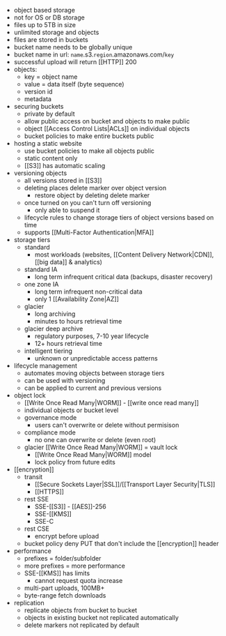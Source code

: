 - object based storage
- not for OS or DB storage
- files up to 5TB in size
- unlimited storage and objects
- files are stored in buckets
- bucket name needs to be globally unique
- bucket name in url: `name`.s3.`region`.amazonaws.com/`key`
- successful upload will return [[HTTP]] 200
- objects:
  - key = object name
  - value = data itself (byte sequence)
  - version id
  - metadata
- securing buckets
  - private by default
  - allow public access on bucket and objects to make public
  - object [[Access Control Lists|ACLs]] on individual objects
  - bucket policies to make entire buckets public
- hosting a static website
  - use bucket policies to make all objects public
  - static content only
  - [[S3]] has automatic scaling
- versioning objects
  - all versions stored in [[S3]]
  - deleting places delete marker over object version
    - restore object by deleting delete marker
  - once turned on you can't turn off versioning
    - only able to suspend it
  - lifecycle rules to change storage tiers of object versions based on time 
  - supports [[Multi-Factor Authentication|MFA]]
- storage tiers
  - standard
    - most workloads (websites, [[Content Delivery Network|CDN]], [[big data]] & analytics)
  - standard IA
    - long term infrequent critical data (backups, disaster recovery)
  - one zone IA
    - long term infrequent non-critical data
    - only 1 [[Availability Zone|AZ]]
  - glacier
    - long archiving
    - minutes to hours retrieval time
  - glacier deep archive
    - regulatory purposes, 7-10 year lifecycle
    - 12+ hours retrieval time
  - intelligent tiering
    - unknown or unpredictable access patterns
- lifecycle management
  - automates moving objects between storage tiers
  - can be used with versioning
  - can be applied to current and previous versions
- object lock
  - [[Write Once Read Many|WORM]] - [[write once read many]]
  - individual objects or bucket level
  - governance mode
    - users can't overwrite or delete without permisison
  - compliance mode
    - no one can overwrite or delete (even root)
  - glacier [[Write Once Read Many|WORM]] = vault lock
    - [[Write Once Read Many|WORM]] model
    - lock policy from future edits
- [[encryption]]
  - transit
    - [[Secure Sockets Layer|SSL]]/[[Transport Layer Security|TLS]]
    - [[HTTPS]]
  - rest SSE
    - SSE-[[S3]]  - [[AES]]-256
    - SSE-[[KMS]] 
    - SSE-C
  - rest CSE
    - encrypt before upload
  - bucket policy deny PUT that don't include the [[encryption]] header
- performance
  - prefixes = folder/subfolder
  - more prefixes = more performance
  - SSE-[[KMS]] has limits
    - cannot request quota increase
  - multi-part uploads, 100MB+
  - byte-range fetch downloads
- replication
  - replicate objects from bucket to bucket
  - objects in existing bucket not replicated automatically
  - delete markers not replicated by default
